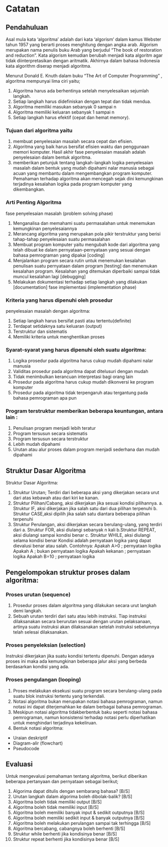 # Catatan
## Pendahuluan
Asal mula kata ‘algoritma’ adalah dari kata ‘algorism’ dalam kamus Webster tahun 1957 yang berarti proses menghitung dengan angka arab. Algorism merupakan nama penulis buku Arab yang berjudul “The book of restoration and reduction”. Kata algorism kemudian berubah menjadi kata algoritm agar tidak diinterpretasikan dengan aritmatik. Akhirnya dalam bahasa Indonesia kata algorithm diserap menjadi algoritma.

Menurut Donald E. Knuth dalam buku “The Art of Computer
Programming” , algoritma mempunyai lima ciri yaitu;
1. Algoritma harus ada berhentinya setelah menyelesaikan sejumlah langkah.
2. Setiap langkah harus didefiniskan dengan tepat dan tidak mendua.
3. Algoritma memiliki masukan sebanyak 0 sampai n
4. Algoritma memiliki keluaran sebanyak 1 sampai n
5. Setiap langkah harus efektif (cepat dan hemat memory).

### Tujuan dari algoritma yaitu
1. membuat penyelesaian masalah secara cepat dan efisien.
2. Algoritma yang baik harus bersifat efisien waktu dan penggunaan memori komputer. Hasil akhir fase penyelesaian masalah adalah penyelesaian dalam bentuk algoritma.
3. memberikan petunjuk tentang langkah-langkah logika penyelesaian masalah dalam bentuk yang mudah dipahami nalar manusia sebagai acuan yang membantu dalam mengembangkan program komputer. Pemahaman terhadap algoritma akan mencegah sejak dini kemungkinan terjadinya kesalahan logika pada program komputer yang dikembangkan.


### Arti Penting Algoritma
fase penyelesaian masalah (problem solving phase)
1. Menganalisa dan memahami suatu permasalahan untuk menemukan kemungkinan penyelesaiannya
2. Merancang algoritma yang merupakan pola pikir terstruktur yang berisi tahap-tahap penyelesaian suatu permasalahan
3. Membuat program komputer yaitu mengubah kode dari algoritma yang telah dibuat ke dalam pernyataan-pernyataan yang sesuai dengan bahasa pemrograman yang dipakai [coding]
4. Menjalankan program secara rutin untuk menemukan kesalahan penulisan suatu pernyataan dalam program [testing] dan menemukan kesalahan program. Kesalahan yang ditemukan diperbaiki sampai tidak muncul kesalahan lagi [debugging]
5. Melakukan dokumentasi terhadap setiap langkah yang dilakukan [documentation]
fase implementasi (implementation phase)

### Kriteria yang harus dipenuhi oleh prosedur
penyelesaian masalah dengan algoritma:
1. Setiap langkah harus bersifat pasti atau tertentu(definite)
2. Terdapat setidaknya satu keluaran (output)
3. Terstruktur dan sistematis
4. Memiliki kriteria untuk menghentikan proses

### Syarat-syarat yang harus dipenuhi oleh suatu algoritma:
1. Logika prosedur pada algoritma harus cukup mudah dipahami nalar manusia
2. Validitas prosedur pada algoritma dapat ditelusuri dengan mudah
3. Tidak menimbulkan kerancuan interpretasi bagi orang lain
4. Prosedur pada algoritma harus cukup mudah dikonversi ke program komputer
5. Prosedur pada algoritma tidak terpengaruh atau tergantung pada bahasa pemrograman apa pun

### Program terstruktur memberikan beberapa keuntungan, antara lain :
1. Penulisan program menjadi lebih teratur
2. Program tersusun secara sistematis
3. Program tersusun secara terstruktur
4. Lebih mudah dipahami
5. Urutan atau alur proses dalam program menjadi sederhana dan mudah dipahami

## Struktur Dasar Algoritma
Struktur Dasar Algoritma:
1. Struktur Urutan; Terdiri dari beberapa aksi yang dikerjakan secara urut
dari atas kebawah atau dari kiri ke kanan.
2. Struktur Pilihan/Cabang, aksi dikerjakan jika sesuai kondisi pilihannya.
a. Struktur IF, aksi dikerjakan jika salah satu dari dua pilihan terpenuhi
b. Struktur CASE,aksi dipilih jika salah satu diantara beberapa pilihan
terpenuhi
3. Struktur Perulangan, aksi dikerjakan secara berulang-ulang, yang terdiri
dari
a. Struktur FOR, aksi diulangi sebanyak n kali
b.Struktur REPEAT, aksi diulangi sampai kondisi benar
c. Struktur WHILE, aksi diulangi selama kondisi benar
Kondisi adalah pernyataan logika yang dapat dievalusi benar atau salah.
Contohnya:
Apakah A>0 ; pernyataan logika
Apakah A ; bukan pernyataan logika
Apakah kekanan ; pernyataan logika
Apakah B=10 ; pernyataan logika

## Pengelompokan struktur proses dalam algoritma:
### Proses urutan (sequence)
1. Prosedur proses dalam algoritma yang dilakukan secara urut langkah demi langkah.
2. Sebuah urutan terdiri dari satu atau lebih instruksi. Tiap instruksi dilaksanakan secara berurutan sesuai dengan urutan pelaksanaan, artinya suatu instruksi akan dilaksanakan setelah instruksi sebelumnya telah selesai dilaksanakan.
### Proses penyeleksian (selection)
Instruksi dikerjakan jika suatu kondisi tertentu dipenuhi. Dengan adanya proses ini maka ada kemungkinan beberapa jalur aksi yang berbeda berdasarkan kondisi yang ada.
### Proses pengulangan (looping)
1. Proses melakukan eksekusi suatu program secara berulang-ulang pada suatu blok instruksi tertentu yang terkendali.
2. Notasi algoritma bukan merupakan notasi bahasa pemrograman, namun notasi ini dapat diterjemahkan ke dalam berbagai bahasa pemrograman.
3. Meskipun notasi algoritma tidakberbentuk baku seperti notasi bahasa pemrograman, namun konsistensi terhadap notasi perlu diperhatikan untuk menghindari terjadinya kekeliruan.
4. Bentuk notasi algoritma:
* Uraian deskriptif
* Diagram-alir (flowchart)
* Pseudocode

## Evaluasi
Untuk mengevalusi pemahaman tentang algoritma, berikut diberikan
beberapa pertanyaan dan pernyataan sebagai berikut;
1. Algorima dapat ditulis dengan sembarang bahasa? [B/S]
2. Urutan langkah dalam algorima boleh dibolak-balik? [B/S]
3. Algoritma boleh tidak memiliki output [B/S]
4. Algoritma boleh tidak memiliki input [B/S]
5. Algoritma boleh memiliki banyak input & sedikit outputnya [B/S]
6. Algoritma boleh memiliki sedikit input & banyak outputnya [B/S]
7. Algoritma boleh melakukan perulangan sampai tak terhingga [B/S]
8. Algoritma bercabang, cabangnya boleh berhenti [B/S]
9. Struktur while berhenti jika kondisinya benar [B/S]
10. Struktur repeat berhenti jika kondisinya benar [B/S]